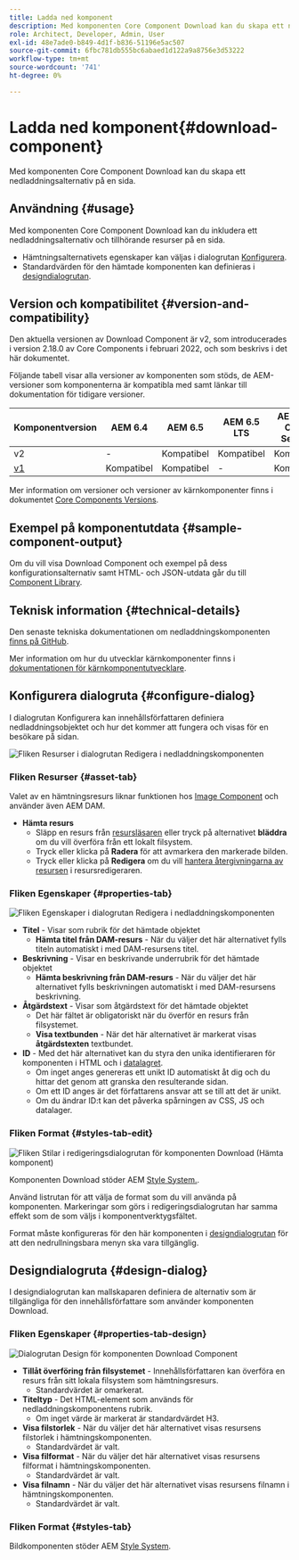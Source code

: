 ```yaml
---
title: Ladda ned komponent
description: Med komponenten Core Component Download kan du skapa ett nedladdningsalternativ på en sida.
role: Architect, Developer, Admin, User
exl-id: 48e7ade0-b849-4d1f-b836-51196e5ac507
source-git-commit: 6fbc781db555bc6abaed1d122a9a8756e3d53222
workflow-type: tm+mt
source-wordcount: '741'
ht-degree: 0%

---
```


# Ladda ned komponent{#download-component}

Med komponenten Core Component Download kan du skapa ett nedladdningsalternativ på en sida.

## Användning {#usage}

Med komponenten Core Component Download kan du inkludera ett nedladdningsalternativ och tillhörande resurser på en sida.

* Hämtningsalternativets egenskaper kan väljas i dialogrutan [Konfigurera](#configure-dialog).
* Standardvärden för den hämtade komponenten kan definieras i [designdialogrutan](#design-dialog).

## Version och kompatibilitet {#version-and-compatibility}

Den aktuella versionen av Download Component är v2, som introducerades i version 2.18.0 av Core Components i februari 2022, och som beskrivs i det här dokumentet.

Följande tabell visar alla versioner av komponenten som stöds, de AEM-versioner som komponenterna är kompatibla med samt länkar till dokumentation för tidigare versioner.

| Komponentversion | AEM 6.4 | AEM 6.5 | AEM 6.5 LTS | AEM as a Cloud Service |
|--- |--- |---|---|---|
| v2 | - | Kompatibel | Kompatibel | Kompatibel |
| [v1](v1/download.md) | Kompatibel | Kompatibel | - | Kompatibel |

Mer information om versioner och versioner av kärnkomponenter finns i dokumentet [Core Components Versions](/help/versions.md).

## Exempel på komponentutdata {#sample-component-output}

Om du vill visa Download Component och exempel på dess konfigurationsalternativ samt HTML- och JSON-utdata går du till [Component Library](https://adobe.com/go/aem_cmp_library_download).

## Teknisk information {#technical-details}

Den senaste tekniska dokumentationen om nedladdningskomponenten [finns på GitHub](https://adobe.com/go/aem_cmp_tech_download_v2).

Mer information om hur du utvecklar kärnkomponenter finns i [dokumentationen för kärnkomponentutvecklare](/help/developing/overview.md).

## Konfigurera dialogruta {#configure-dialog}

I dialogrutan Konfigurera kan innehållsförfattaren definiera nedladdningsobjektet och hur det kommer att fungera och visas för en besökare på sidan.

![Fliken Resurser i dialogrutan Redigera i nedladdningskomponenten](/help/assets/download-edit-asset.png)

### Fliken Resurser {#asset-tab}

Valet av en hämtningsresurs liknar funktionen hos [Image Component](image.md) och använder även AEM DAM.

* **Hämta resurs**
   * Släpp en resurs från [resursläsaren](https://experienceleague.adobe.com/docs/experience-manager-cloud-service/sites/authoring/fundamentals/environment-tools.html?lang=sv-SE) eller tryck på alternativet **bläddra** om du vill överföra från ett lokalt filsystem.
   * Tryck eller klicka på **Radera** för att avmarkera den markerade bilden.
   * Tryck eller klicka på **Redigera** om du vill [hantera återgivningarna av resursen](https://experienceleague.adobe.com/docs/experience-manager-cloud-service/assets/manage/manage-digital-assets.html?lang=sv-SE) i resursredigeraren.

### Fliken Egenskaper {#properties-tab}

![Fliken Egenskaper i dialogrutan Redigera i nedladdningskomponenten](/help/assets/download-edit-properties.png)

* **Titel** - Visar som rubrik för det hämtade objektet
   * **Hämta titel från DAM-resurs** - När du väljer det här alternativet fylls titeln automatiskt i med DAM-resursens titel.
* **Beskrivning** - Visar en beskrivande underrubrik för det hämtade objektet
   * **Hämta beskrivning från DAM-resurs** - När du väljer det här alternativet fylls beskrivningen automatiskt i med DAM-resursens beskrivning.
* **Åtgärdstext** - Visar som åtgärdstext för det hämtade objektet
   * Det här fältet är obligatoriskt när du överför en resurs från filsystemet.
   * **Visa textbunden** - När det här alternativet är markerat visas **åtgärdstexten** textbundet.
* **ID** - Med det här alternativet kan du styra den unika identifieraren för komponenten i HTML och i [datalagret](/help/developing/data-layer/overview.md).
   * Om inget anges genereras ett unikt ID automatiskt åt dig och du hittar det genom att granska den resulterande sidan.
   * Om ett ID anges är det författarens ansvar att se till att det är unikt.
   * Om du ändrar ID:t kan det påverka spårningen av CSS, JS och datalager.

### Fliken Format {#styles-tab-edit}

![Fliken Stilar i redigeringsdialogrutan för komponenten Download (Hämta komponent)](/help/assets/download-edit-styles.png)

Komponenten Download stöder AEM [Style System.](/help/get-started/authoring.md#component-styling).

Använd listrutan för att välja de format som du vill använda på komponenten. Markeringar som görs i redigeringsdialogrutan har samma effekt som de som väljs i komponentverktygsfältet.

Format måste konfigureras för den här komponenten i [designdialogrutan](#design-dialog) för att den nedrullningsbara menyn ska vara tillgänglig.

## Designdialogruta {#design-dialog}

I designdialogrutan kan mallskaparen definiera de alternativ som är tillgängliga för den innehållsförfattare som använder komponenten Download.

### Fliken Egenskaper {#properties-tab-design}

![Dialogrutan Design för komponenten Download Component](/help/assets/download-design.png)

* **Tillåt överföring från filsystemet** - Innehållsförfattaren kan överföra en resurs från sitt lokala filsystem som hämtningsresurs.
   * Standardvärdet är omarkerat.
* **Titeltyp** - Det HTML-element som används för nedladdningskomponentens rubrik.
   * Om inget värde är markerat är standardvärdet H3.
* **Visa filstorlek** - När du väljer det här alternativet visas resursens filstorlek i hämtningskomponenten.
   * Standardvärdet är valt.
* **Visa filformat** - När du väljer det här alternativet visas resursens filformat i hämtningskomponenten.
   * Standardvärdet är valt.
* **Visa filnamn** - När du väljer det här alternativet visas resursens filnamn i hämtningskomponenten.
   * Standardvärdet är valt.

### Fliken Format {#styles-tab}

Bildkomponenten stöder AEM [Style System](/help/get-started/authoring.md#component-styling).
